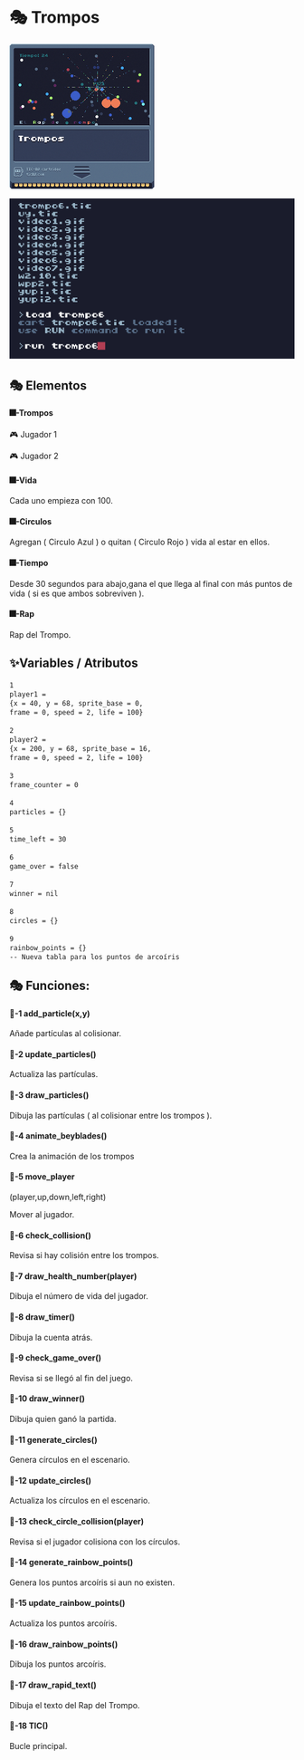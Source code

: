 # 🎭 Trompos

![cartucho](./Imagenes/CartuchoTrompos.png)

![giftrompo](./Imagenes/giftrompo.gif)

## 🎭 Elementos

#### 🎆-Trompos

🎮 Jugador 1

🎮 Jugador 2

#### 🎆-Vida

Cada uno empieza con 100.

#### 🎆-Circulos

Agregan ( Circulo Azul ) o quitan ( Circulo Rojo ) vida al estar en ellos.

#### 🎆-Tiempo

Desde 30 segundos para abajo,gana el que llega al final con más puntos de vida ( si es que ambos sobreviven ).

#### 🎆-Rap

Rap del Trompo.

## ✨️Variables / Atributos

```
1
player1 = 
{x = 40, y = 68, sprite_base = 0, 
frame = 0, speed = 2, life = 100}

2
player2 = 
{x = 200, y = 68, sprite_base = 16, 
frame = 0, speed = 2, life = 100}

3
frame_counter = 0

4
particles = {}

5
time_left = 30

6
game_over = false

7
winner = nil

8
circles = {}

9
rainbow_points = {}  
-- Nueva tabla para los puntos de arcoíris
```

## 🎭 Funciones:

#### 🔑-1  add_particle(x,y)

Añade partículas al colisionar.

#### 🔑-2  update_particles()

Actualiza las partículas.

#### 🔑-3  draw_particles()

Dibuja las partículas ( al colisionar entre los trompos ).

#### 🔑-4  animate_beyblades()

Crea la animación de los trompos 

#### 🔑-5  move_player
(player,up,down,left,right)

Mover al jugador.

#### 🔑-6  check_collision()

Revisa si hay colisión entre los trompos.

#### 🔑-7  draw_health_number(player)

Dibuja el número de vida del jugador.

#### 🔑-8  draw_timer()

Dibuja la cuenta atrás.

#### 🔑-9  check_game_over()

Revisa si se llegó al fin del juego.

#### 🔑-10  draw_winner()

Dibuja quien ganó la partida.

#### 🔑-11  generate_circles()

Genera círculos en el escenario.

#### 🔑-12  update_circles()

Actualiza los círculos en el escenario.

#### 🔑-13  check_circle_collision(player)

Revisa si el jugador colisiona con los círculos.

#### 🔑-14  generate_rainbow_points()

Genera los puntos arcoíris si aun no existen.

#### 🔑-15  update_rainbow_points()

Actualiza los puntos arcoíris.

#### 🔑-16  draw_rainbow_points()

Dibuja los puntos arcoíris.

#### 🔑-17  draw_rapid_text()

Dibuja el texto del Rap del Trompo.

#### 🔑-18  TIC()

Bucle principal.
